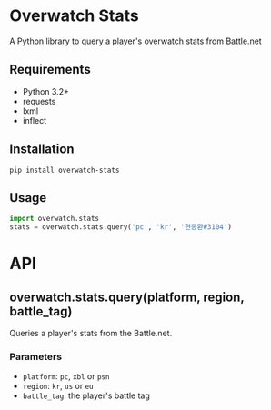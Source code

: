 # Overwatch Stats
A Python library to query a player's overwatch stats from Battle.net

## Requirements
- Python 3.2+
- requests
- lxml
- inflect

## Installation
	pip install overwatch-stats

## Usage
```python
import overwatch.stats
stats = overwatch.stats.query('pc', 'kr', '현종환#3104')
```

# API
## overwatch.stats.query(platform, region, battle_tag)
Queries a player's stats from the Battle.net. 
### Parameters
- `platform`: `pc`, `xbl` or `psn`
- `region`: `kr`, `us` or `eu`
- `battle_tag`: the player's battle tag
